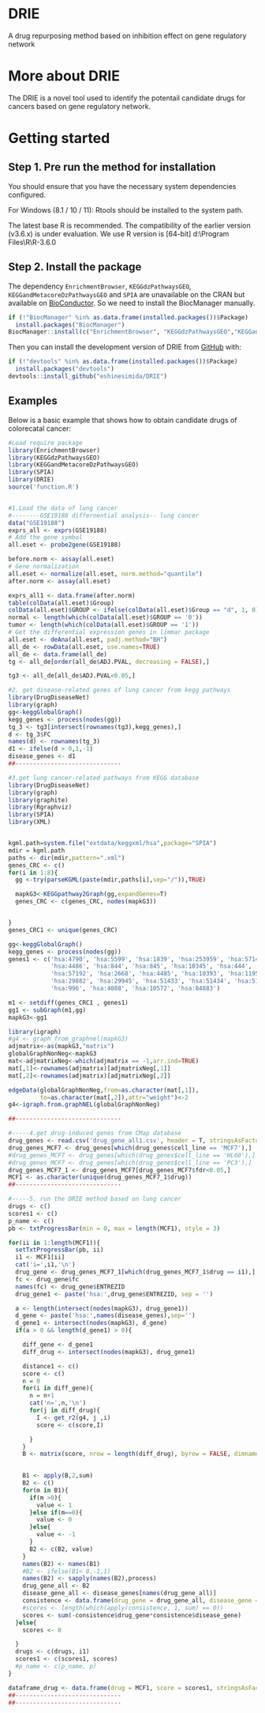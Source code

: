 # DRIE
A drug repurposing method based on inhibition effect on gene regulatory network

# More about DRIE
The DRIE is a novel tool used to identify the potentail candidate drugs for cancers based on gene regulatory network.

# Getting started

## Step 1. Pre run the method for installation

You should ensure that you have the necessary system dependencies configured.

For Windows (8.1 / 10 / 11): Rtools should be installed to the system path.

The latest base R is recommended. The compatibility of the earlier version (v3.6.x) is under evaluation.
We use R version is [64-bit] d:\Program Files\R\R-3.6.0

## Step 2. Install the package
The dependency `EnrichmentBrowser`, `KEGGdzPathwaysGEO`, `KEGGandMetacoreDzPathwaysGEO` and `SPIA` are unavailable on the CRAN but available on [BioConductor](https://www.bioconductor.org/). So we need to install the BiocManager manually. 

``` r
if (!"BiocManager" %in% as.data.frame(installed.packages())$Package)
  install.packages("BiocManager")
BiocManager::install(c("EnrichmentBrowser", "KEGGdzPathwaysGEO","KEGGandMetacoreDzPathwaysGEO","SPIA"))
```

Then you can install the development version of DRIE from [GitHub](https://github.com/) with:

``` r
if (!"devtools" %in% as.data.frame(installed.packages())$Package)
  install.packages("devtools")
devtools::install_github("eshinesimida/DRIE")

```
## Examples

Below is a basic example that shows how to obtain candidate drugs of colorecatal cancer:

``` r
#Load require package
library(EnrichmentBrowser)
library(KEGGdzPathwaysGEO)
library(KEGGandMetacoreDzPathwaysGEO)
library(SPIA)
library(DRIE)
source('function.R')


#1.Load the data of lung cancer
#--------GSE19188 differnential analysis-- lung cancer
data("GSE19188")
exprs_all <- exprs(GSE19188)
# Add the gene symbol
all.eset <- probe2gene(GSE19188)

before.norm <- assay(all.eset)
# Gene normalization
all.eset <- normalize(all.eset, norm.method="quantile")
after.norm <- assay(all.eset)

exprs_all1 <- data.frame(after.norm)
table(colData(all.eset)$Group)
colData(all.eset)$GROUP <- ifelse(colData(all.eset)$Group == "d", 1, 0)
normal <- length(which(colData(all.eset)$GROUP == '0'))
tumor <- length(which(colData(all.eset)$GROUP == '1'))
# Get the differential expression genes in limmar package
all.eset <- deAna(all.eset, padj.method="BH")
all_de <- rowData(all.eset, use.names=TRUE)
all_de <- data.frame(all_de)
tg <- all_de[order(all_de$ADJ.PVAL, decreasing = FALSE),]

tg3 <- all_de[all_de$ADJ.PVAL<0.05,]

#2. get disease-related genes of lung cancer from kegg pathways
library(DrugDiseaseNet)
library(graph)
gg<-keggGlobalGraph()
kegg_genes <- process(nodes(gg))
tg_3 <- tg3[intersect(rownames(tg3),kegg_genes),]
d <- tg_3$FC
names(d) <- rownames(tg_3)
d1 <- ifelse(d > 0,1,-1)
disease_genes <- d1
##------------------------------

#3.get lung cancer-related pathways from KEGG database
library(DrugDiseaseNet)
library(graph)
library(graphite)
library(Rgraphviz)
library(SPIA)
library(XML)


kgml.path=system.file("extdata/keggxml/hsa",package="SPIA")
mdir = kgml.path
paths <- dir(mdir,pattern=".xml")
genes_CRC <- c()
for(i in 1:8){
  gg <-try(parseKGML(paste(mdir,paths[i],sep="/")),TRUE)

  mapkG3<-KEGGpathway2Graph(gg,expandGenes=T)
  genes_CRC <- c(genes_CRC, nodes(mapkG3))


}
genes_CRC1 <- unique(genes_CRC)

gg<-keggGlobalGraph()
kegg_genes <- process(nodes(gg))
genes1 <- c('hsa:4790', 'hsa:5599', 'hsa:1839', 'hsa:253959', 'hsa:57148', 'hsa:57186', 'hsa:53373',
            'hsa:4486', 'hsa:844', 'hsa:845', 'hsa:10345', 'hsa:444', 'hsa:3270', 'hsa:255231', 'hsa:55283',
            'hsa:57192', 'hsa:2668', 'hsa:4485', 'hsa:10393', 'hsa:119504', 'hsa:246184', 'hsa:25847', 'hsa:25906',
            'hsa:29882', 'hsa:29945', 'hsa:51433', 'hsa:51434', 'hsa:51529', 'hsa:64682', 'hsa:8697', 'hsa:8881',
            'hsa:996', 'hsa:4088', 'hsa:10572', 'hsa:84883')

m1 <- setdiff(genes_CRC1 , genes1)
gg1 <- subGraph(m1,gg)
mapkG3<-gg1

library(igraph)
#g4 <- graph_from_graphnel(mapkG3)
adjmatrix<-as(mapkG3,"matrix")
globalGraphNonNeg<-mapkG3
mat<-adjmatrixNeg<-which(adjmatrix == -1,arr.ind=TRUE)
mat[,1]<-rownames(adjmatrix)[adjmatrixNeg[,1]]
mat[,2]<-rownames(adjmatrix)[adjmatrixNeg[,2]]

edgeData(globalGraphNonNeg,from=as.character(mat[,1]),
         to=as.character(mat[,2]),attr="weight")<-2
g4<-igraph.from.graphNEL(globalGraphNonNeg)

##------------------------------

#-----4.get drug-induced genes from CMap database
drug_genes <- read.csv('drug_gene_all1.csv', header = T, stringsAsFactors = F)
drug_genes_MCF7 <- drug_genes[which(drug_genes$cell_line == 'MCF7'),]
#drug_genes_MCF7 <- drug_genes[which(drug_genes$cell_line == 'HL60'),]
#drug_genes_MCF7 <- drug_genes[which(drug_genes$cell_line == 'PC3'),]
drug_genes_MCF7_1 <- drug_genes_MCF7[drug_genes_MCF7$fdr<0.05,]
MCF1 <- as.character(unique(drug_genes_MCF7_1$drug))
##------------------------------

#-----5. run the DRIE method based on lung cancer
drugs <- c()
scores1 <- c()
p_name <- c()
pb <- txtProgressBar(min = 0, max = length(MCF1), style = 3)

for(ii in 1:length(MCF1)){
  setTxtProgressBar(pb, ii)
  i1 <- MCF1[ii]
  cat('i=',i1,'\n')
  drug_gene <- drug_genes_MCF7_1[which(drug_genes_MCF7_1$drug == i1),]
  fc <- drug_gene$fc
  names(fc) <- drug_gene$ENTREZID
  drug_gene1 <- paste('hsa:',drug_gene$ENTREZID, sep = '')

  a <- length(intersect(nodes(mapkG3), drug_gene1))
  d_gene <- paste('hsa:',names(disease_genes),sep='')
  d_gene1 <- intersect(nodes(mapkG3), d_gene)
  if(a > 0 && length(d_gene1) > 0){

    diff_gene <- d_gene1
    diff_drug <- intersect(nodes(mapkG3), drug_gene1)

    distance1 <- c()
    score <- c()
    n = 0
    for(i in diff_gene){
      n = n+1
      cat('n=',n,'\n')
      for(j in diff_drug){
        I <- get_r2(g4, j ,i)
        score <- c(score,I)

      }
    }
    B <- matrix(score, nrow = length(diff_drug), byrow = FALSE, dimnames = list(diff_drug,
                                                                                diff_gene))

    B1 <- apply(B,2,sum)
    B2 <- c()
    for(m in B1){
      if(m >0){
        value <- 1
      }else if(m==0){
        value <- 0
      }else{
        value <- -1
      }
      B2 <- c(B2, value)
    }
    names(B2) <- names(B1)
    #B2 <- ifelse(B1< 0,-1,1)
    names(B2) <- sapply(names(B2),process)
    drug_gene_all <- B2
    disease_gene_all <- disease_genes[names(drug_gene_all)]
    consistence <- data.frame(drug_gene = drug_gene_all, disease_gene = disease_gene_all)
    #scores <- length(which(apply(consistence, 1, sum) == 0))
    scores <- sum(-consistence$drug_gene*consistence$disease_gene)
  }else{
    scores <- 0

  }
  drugs <- c(drugs, i1)
  scores1 <- c(scores1, scores)
  #p_name <- c(p_name, p)
}

dataframe_drug <- data.frame(drug = MCF1, score = scores1, stringsAsFactors = F)
##------------------------------
##------------------------------




